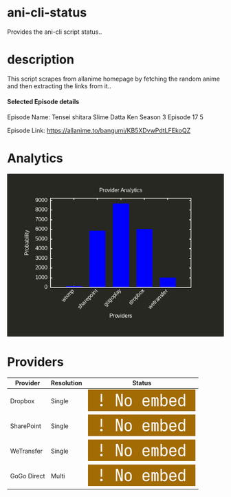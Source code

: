 # ani-cli-status
Provides the ani-cli script status..

# description
This script scrapes from allanime homepage by fetching the random anime and then extracting the links from it..

#### Selected Episode details

Episode Name: Tensei shitara Slime Datta Ken Season 3 Episode 17 5

Episode Link: https://allanime.to/bangumi/KB5XDvwPdtLFEkoQZ
# Analytics

<img src="./analytics.png">

# Providers

| Provider         | Resolution | Status                                             |
|------------------|------------|----------------------------------------------------|
| Dropbox          | Single     | <img src="./images/dropbox.jpg" alt="Dropbox" width="250" height="50">      |
| SharePoint       | Single     | <img src="./images/sharepoint.jpg" alt="SharePoint" width="250" height="50"> |
| WeTransfer       | Single     | <img src="./images/wetransfer.jpg" alt="WeTransfer" width="250" height="50"> |
| GoGo Direct      | Multi      | <img src="./images/gogoplay.jpg" alt="GoGo Direct" width="250" height="50">   |
